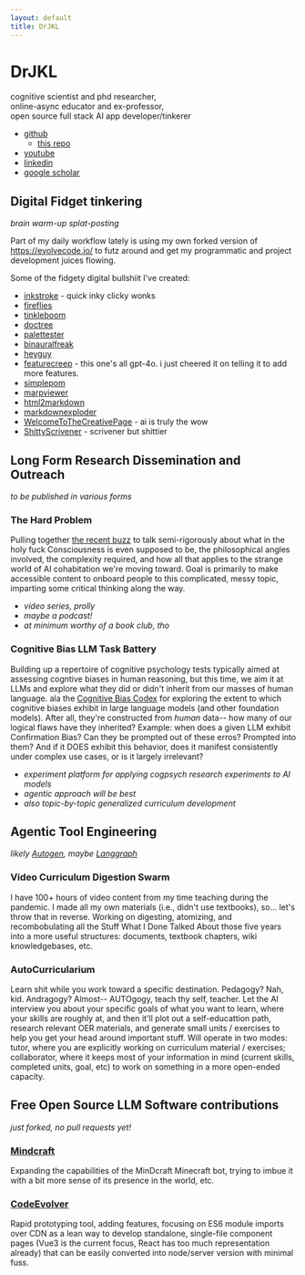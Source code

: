 ```yaml
---
layout: default
title: DrJKL
---
```


# DrJKL

cognitive scientist and phd researcher, <br/>
online-async educator and ex-professor, <br/>
open source full stack AI app developer/tinkerer <br/>

- [github](https://github.com/JacKaL37/)
  - [this repo](https://github.com/JacKaL37/JacKaL37.github.io)
- [youtube](https://www.youtube.com/@j-k-lab)
- [linkedin](https://www.linkedin.com/in/johnklindstedt/)
- [google scholar](https://scholar.google.com/citations?user=40mIgZQAAAAJ)

## Digital Fidget tinkering

*brain warm-up splat-posting*

Part of my daily workflow lately is using my own forked version of https://evolvecode.io/ to futz around and get my programmatic and project development juices flowing. 

Some of the fidgety digital bullshiit I've created:
- [inkstroke](digitalFidgets/inkstroke.html) - quick inky clicky wonks
- [fireflies](digitalFidgets/fireflies.html)
- [tinkleboom](digitalFidgets/tinkleboom.html)
- [doctree](digitalFidgets/doctree.html)
- [palettester](digitalFidgets/palettester.html)
- [binauralfreak](digitalFidgets/binauralfreak.html)
- [heyguy](digitalFidgets/heyguy.html)
- [featurecreep](digitalFidgets/featurecreep.html) - this one's all gpt-4o. i just cheered it on telling it to add more features.
- [simplepom](digitalFidgets/simplepom.html)
- [marpviewer](digitalFidgets/marpviewer.html)
- [html2markdown](digitalFidgets/html2markdown.html)
- [markdownexploder](digitalFidgets/markdownexploder.html)
- [WelcomeToTheCreativePage](digitalFidgets/WelcomeToTheCreativePage.html) - ai is truly the wow
- [ShittyScrivener](digitalFidgets/ShittyScrivener.html) - scrivener but shittier

## Long Form Research Dissemination and Outreach

*to be published in various forms*

### The Hard Problem 
Pulling together [the recent buzz](https://www.sciencedirect.com/science/article/pii/S0079610723001128) to talk semi-rigorously about what in the holy fuck Consciousness is even supposed to be, the philosophical angles involved, the complexity required, and how all that applies to the strange world of AI cohabitation we're moving toward. Goal is primarily to make accessible content to onboard people to this complicated, messy topic, imparting some critical thinking along the way.
  - *video series, prolly*
  - *maybe a podcast!*
  - *at minimum worthy of a book club, tho*

### Cognitive Bias LLM Task Battery 
Building up a repertoire of cognitive psychology tests typically aimed at assessing cogntive biases in human reasoning, but this time, we aim it at LLMs and explore what they did or didn't inherit from our masses of human language. ala the [Cognitive Bias Codex](media/CognitiveBiasCodex.svg) for exploring the extent to which cognitive biases exhibit in large language models (and other foundation models). After all, they're constructed from *human* data-- how many of our logical flaws have they inherited? Example: when does a given LLM exhibit Confirmation Bias? Can they be prompted out of these erros? Prompted into them? And if it DOES exhibit this behavior, does it manifest consistently under complex use cases, or is it largely irrelevant?
  - *experiment platform for applying cogpsych research experiments to AI models*
  - *agentic approach will be best*
  - *also topic-by-topic generalized curriculum development*

## Agentic Tool Engineering

*likely [Autogen](https://github.com/microsoft/autogen/tree/main/notebook), maybe [Langgraph](https://github.com/langchain-ai/langgraph/tree/main/examples)*

### Video Curriculum Digestion Swarm 
I have 100+ hours of video content from my time teaching during the pandemic. I made all my own materials (i.e., didn't use textbooks), so... let's throw that in reverse. Working on digesting, atomizing, and recombobulating all the Stuff What I Done Talked About those five years into a more useful structures: documents, textbook chapters, wiki knowledgebases, etc.

### AutoCurricularium 
Learn shit while you work toward a specific destination. Pedagogy? Nah, kid. Andragogy? Almost-- AUTOgogy, teach thy self, teacher. Let the AI interview you about your specific goals of what you want to learn, where your skills are roughly at, and then it'll plot out a self-educattion path, research relevant OER materials, and generate small units / exercises to help you get your head around important stuff. Will operate in two modes: tutor, where you are explicitly working on curriculum material / exercises; collaborator, where it keeps most of your information in mind (current skills, completed units, goal, etc) to work on something in a more open-ended capacity. 

## Free Open Source LLM Software contributions

*just forked, no pull requests yet!*

### [Mindcraft](https://github.com/kolbytn/mindcraft) 
Expanding the capabilities of the MinDcraft Minecraft bot, trying to imbue it with a bit more sense of its presence in the world, etc.  

### [CodeEvolver](https://github.com/MaxRobinsonTheGreat/CodeEvolver) 
Rapid prototyping tool, adding features, focusing on ES6 module imports over CDN as a lean way to develop standalone, single-file component pages (Vue3 is the current focus, React has too much representation already) that can be easily converted into node/server version with minimal fuss. 
    

